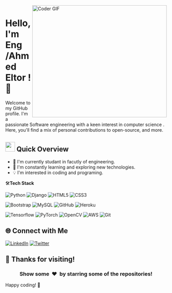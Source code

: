 <img align="right" src="https://cdn.dribbble.com/users/2131993/screenshots/4948736/thoughtworks-gif_dribbble.gif" alt="Coder GIF" width="420" height="350">

<!-- https://cdn.dribbble.com/users/926537/screenshots/4502924/python-2.gif -->
<!-- https://cdn.dribbble.com/users/192847/screenshots/3930313/writer-at-work.gif -->

# Hello, I'm Eng /Ahmed Eltor ! 👋

Welcome to my GitHub profile. I'm a passionate Software engineering with a keen interest in computer science . Here, you'll find a mix of personal contributions to open-source, and more.

## <img src="https://media.giphy.com/media/WUlplcMpOCEmTGBtBW/giphy.gif" width="30">  Quick Overview

- 🔭 I'm currently studant in facutly of engineering.
- 🌱 I'm constantly learning and exploring new technologies.
- 💡 I'm interested in coding and programing.

🛠**Tech Stack**

![Python](https://img.shields.io/badge/-Python-000000?style=flat&logo=python)
![Django](https://img.shields.io/badge/-Django-000000?style=flat&logo=Django)
![HTML5](https://img.shields.io/badge/-HTML5-000000?style=flat&logo=HTML5)
![CSS3](https://img.shields.io/badge/-CSS3-000000?style=flat&logo=CSS3)

![Bootstrap](https://img.shields.io/badge/-Bootstrap-000000?style=flat&logo=bootstrap)
![MySQL](https://img.shields.io/badge/-MySQL-000000?style=flat&logo=MySQL)
![GitHub](https://img.shields.io/badge/-GitHub-000000?style=flat&logo=github&logoColor=FFFFFF)
![Heroku](https://img.shields.io/badge/-Heroku-000000?style=flat&logo=heroku)

![Tensorflow](https://img.shields.io/badge/-Tensorflow-000000?style=flat&logo=tensorflow)
![PyTorch](https://img.shields.io/badge/-PyTorch-000000?style=flat&logo=pytorch)
![OpenCV](https://img.shields.io/badge/-OpenCV-000000?style=flat&logo=opencv)
![AWS](https://img.shields.io/badge/AWS-000000?style=flat-square&logo=amazon-aws)
![Git](https://img.shields.io/badge/-Git-000000?style=flat&logo=git&logoColor=F05032)
## 🌐 Connect with Me

[![LinkedIn](https://img.shields.io/badge/-FaceBook-blue?style=flat-square&logo=linkedin&logoColor=white)](https://www.facebook.com/crasshxd?locale=ar_AR)
[![Twitter](https://img.shields.io/badge/-Twitter-blue?style=flat-square&logo=twitter&logoColor=white)](https://twitter.com/Ahmed_eltor1)


## 🎉 Thanks for visiting!

<div align="center">
    <h3 align="center">Show some &nbsp;❤️&nbsp; by starring some of the repositories!</h3>
</div>

Happy coding! 🚀
